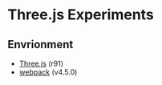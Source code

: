 # Three.js Experiments

## Envrionment

- [Three.js](https://threejs.org/) (r91)
- [webpack](https://webpack.js.org/) (v4.5.0)